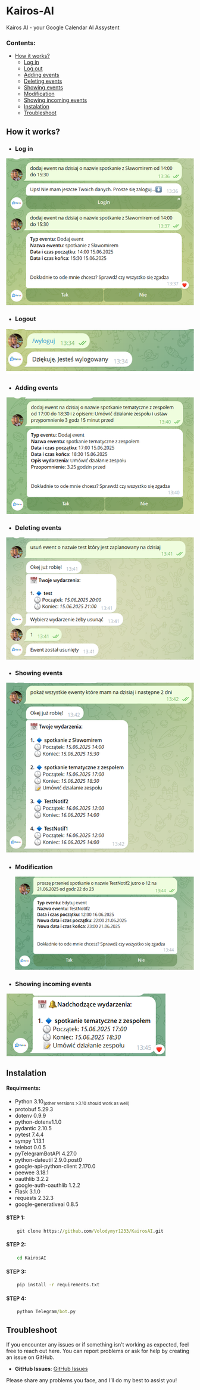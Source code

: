 # Kairos-AI  
Kairos AI - your Google Calendar AI Assystent  

### Contents:  
- [How it works?](#how-it-works)  
  - [Log in](#log-in)  
  - [Log out](#log-out)  
  - [Adding events](#adding-events)  
  - [Deleting events](#deleting-events)  
  - [Showing events](#showing-events)  
  - [Modification](#modification)  
  - [Showing incoming events](#showing-incoming-events)
  - [Instalation](#instalation)  
  - [Troubleshoot](#Troubleshoot)
## How it works? 

 - ### Log in
 ![login](resources/image2.png)<br>

 - ### Logout
 ![logout](resources/image1.png)<br>  

 - ### Adding events
 ![add](resources/image4.png)<br>  

 - ### Deleting events
 ![delete](resources/image5.png)<br>  

 - ### Showing events
 ![show](resources/image6.png)<br> 

 - ### Modification
    ![modyfikacja](resources/image7.png)<br>

 - ### Showing incoming events
 ![incoming](resources/image8.png)

## Instalation
#### Requirments:
- Python 3.10<sub>(other versions >3.10 should work as well)</sub>
- protobuf 5.29.3
- dotenv 0.9.9
- python-dotenv1.1.0
- pydantic 2.10.5
- pytest 7.4.4
- sympy 1.13.1
- telebot 0.0.5
- pyTelegramBotAPI 4.27.0
- python-dateutil 2.9.0.post0
- google-api-python-client 2.170.0
- peewee 3.18.1
- oauthlib 3.2.2
- google-auth-oauthlib 1.2.2
- Flask 3.1.0
- requests 2.32.3
- google-generativeai 0.8.5
#### STEP 1:
```cmd
    git clone https://github.com/Volodymyr1233/KairosAI.git
```
#### STEP 2:
```cmd
    cd KairosAI
```
#### STEP 3:
```cmd
    pip install -r requirements.txt
```
#### STEP 4:
```cmd
    python Telegram/bot.py
```
## Troubleshoot
If you encounter any issues or if something isn’t working as expected, feel free to reach out here. You can report problems or ask for help by creating an issue on GitHub.

- **GitHub Issues**: [GitHub Issues](https://github.com/Volodymyr1233/KairosAI/issues)

Please share any problems you face, and I’ll do my best to assist you!
